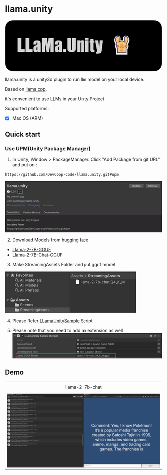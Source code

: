 # llama.unity
![llama_unity_upm](./Images/llama_unity_logo2.png)

llama.unity is a unity3d plugin to run llm model on your local device.

Based on [llama.cpp](https://github.com/ggerganov/llama.cpp).

it's convenient to use LLMs in your Unity Project

Supported platforms:

- [x] Mac OS (ARM)

## Quick start
### Use UPM(Unity Package Manager)
1. In Unity, Window > PackageManager. Click "Add Package from git URL" and put on :
```
https://github.com/DevCoop-code/llama.unity.git#upm
```
![llama_unity_upm](./Images/llama_unity_upm.png)

2. Download Models from [hugging face](https://huggingface.co/gguf)
- [Llama-2-7B-GGUF](https://huggingface.co/TheBloke/Llama-2-7B-GGUF/tree/main)
- [Llama-2-7B-Chat-GGUF](https://huggingface.co/TheBloke/Llama-2-7B-Chat-GGUF)

3. Make StreamingAssets Folder and put gguf model

![llama_unity_streamingasset](./Images/llama_unity_streamingassets.png)

4. Please Refer [LLamaUnitySample](./llama_unity/Assets/llama_unity/Runtime/Scripts/LLamaUnitySample.cs) Script

5. Please note that you need to add an extension as well
![need-extension](./Images/llama_unity_note_extension.png)

## Demo
<table class="center">
    <tr style="line-height: 0">
    <td width="50%" height=30 style="border: none; text-align: center">llama-2-7b-chat</td>
    </tr>
    <tr>
    <td width="50%" style="border: none;"><img src="Images/llama_unity_test.png" style="width:100%"></td>
    </tr>
</table>